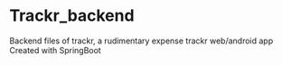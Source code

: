 # Trackr_backend
Backend files of trackr, a rudimentary expense trackr web/android app
Created with SpringBoot
